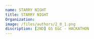 ```yaml
---
name: STARRY NIGHT
title: STARRY NIGHT
Organization: 
image: /files/authors/2_0_1.png
discription: [2ND] GS E&C - HACKATHON
---
```

